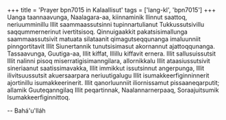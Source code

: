 +++
title = 'Prayer bpn7015 in Kalaallisut'
tags = ['lang-kl', 'bpn7015']
+++
Uanga taannaavunga, Naalagara-aa, kiinnaminik Ilinnut saattoq, neriuumminillu Illit saammaassutsinni tupinnartulianut Tukkussutsivillu saqqummernerinut ivertitsisoq. Qinnuigaakkit pakatsisimallunga saammaassutsivit matuata silataanit qimagutseqqunanga imaluunniit pinngortitavit Illit Siunertannik tunutsisimasut akornannut ajattoqqunanga. Tassaavunga, Guutiga-aa, Illit kiffat, Illillu kiffavit ernera. Illit sallusuissutsit Illit nalinni pisoq miserratigisimanngilara, allornikkalu Illit ataasiussutsivit sineriaanut saatissimavakka, Illit immikkut issutsinnut angerpunga, Illit ilivitsuussutsit akuersaarpara neriuutigalugu Illit isumakkeerfiginninnerit ajortinillu isumakkeerinerit. Illit qanorluunniit iliornissamut pissaaneqarputit; allamik Guuteqanngilaq Illit peqartinnak, Naalannarnerpaaq, Soraajuitsumik Isumakkeerfiginnittoq.

-- Bahá'u'lláh
